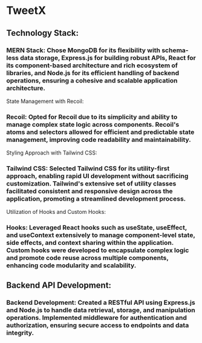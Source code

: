# TweetX

## Technology Stack:

### MERN Stack: Chose MongoDB for its flexibility with schema-less data storage, Express.js for building robust APIs, React for its component-based architecture and rich ecosystem of libraries, and Node.js for its efficient handling of backend operations, ensuring a cohesive and scalable application architecture.
State Management with Recoil:

### Recoil: Opted for Recoil due to its simplicity and ability to manage complex state logic across components. Recoil's atoms and selectors allowed for efficient and predictable state management, improving code readability and maintainability.
Styling Approach with Tailwind CSS:

### Tailwind CSS: Selected Tailwind CSS for its utility-first approach, enabling rapid UI development without sacrificing customization. Tailwind's extensive set of utility classes facilitated consistent and responsive design across the application, promoting a streamlined development process.
Utilization of Hooks and Custom Hooks:

### Hooks: Leveraged React hooks such as useState, useEffect, and useContext extensively to manage component-level state, side effects, and context sharing within the application. Custom hooks were developed to encapsulate complex logic and promote code reuse across multiple components, enhancing code modularity and scalability.
## Backend API Development:

### Backend Development: Created a RESTful API using Express.js and Node.js to handle data retrieval, storage, and manipulation operations. Implemented middleware for authentication and authorization, ensuring secure access to endpoints and data integrity.
